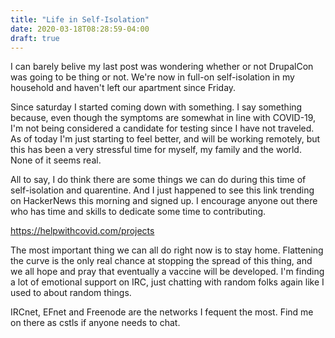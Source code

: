 ```yaml
---
title: "Life in Self-Isolation"
date: 2020-03-18T08:28:59-04:00
draft: true
---
```


I can barely belive my last post was wondering whether or not DrupalCon was going to be thing or not.
We're now in full-on self-isolation in my household and haven't left our apartment since Friday.

Since saturday I started coming down with something. I say something because, even though the symptoms are
somewhat in line with COVID-19, I'm not being considered a candidate for testing since I have not traveled.
As of today I'm just starting to feel better, and will be working remotely, but this has been a very
stressful time for myself, my family and the world. None of it seems real.

All to say, I do think there are some things we can do during this time of self-isolation and quarentine.
And I just happened to see this link trending on HackerNews this morning and signed up. I encourage anyone
out there who has time and skills to dedicate some time to contributing.

https://helpwithcovid.com/projects

The most important thing we can all do right now is to stay home. Flattening the curve is the only real chance
at stopping the spread of this thing, and we all hope and pray that eventually a vaccine will be developed. I'm
finding a lot of emotional support on IRC, just chatting with random folks again like I used to about random things.

IRCnet, EFnet and Freenode are the networks I fequent the most. Find me on there as cstls if anyone needs to chat.

